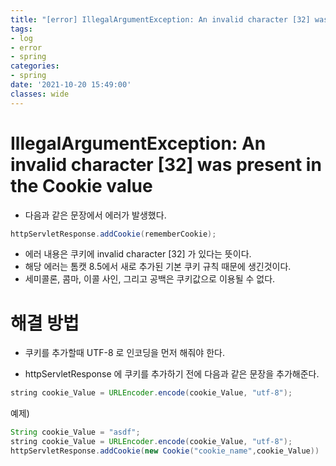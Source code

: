 ```yaml
---
title: "[error] IllegalArgumentException: An invalid character [32] was present in the Cookie value  "
tags:
- log
- error
- spring
categories:
- spring
date: '2021-10-20 15:49:00'
classes: wide
---
```


# IllegalArgumentException: An invalid character \[32] was present in the Cookie value
- 다음과 같은 문장에서 에러가 발생했다.
```java
httpServletResponse.addCookie(rememberCookie);
```
- 에러 내용은 쿠키에 invalid character \[32] 가 있다는 뜻이다.
- 해당 에러는 톰캣 8.5에서 새로 추가된 기본 쿠키 규칙 때문에 생긴것이다.
- 세미콜론, 콤마, 이콜 사인, 그리고 공백은 쿠키값으로 이용될 수 없다.

# 해결 방법
- 쿠키를 추가할때 UTF-8 로 인코딩을 먼저 해줘야 한다.

- httpServletResponse 에 쿠키를 추가하기 전에 다음과 같은 문장을 추가해준다.

```java
string cookie_Value = URLEncoder.encode(cookie_Value, "utf-8");
```

예제)
```java
String cookie_Value = "asdf";
string cookie_Value = URLEncoder.encode(cookie_Value, "utf-8");
httpServletResponse.addCookie(new Cookie("cookie_name",cookie_Value))
```
